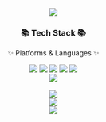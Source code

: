 <div align=center>
	<img src="https://capsule-render.vercel.app/api?type=rect&color=gradient&text=%20%20MINJE%20%20&fontAlign=30&fontSize=30&textBg=true&desc=Welcome%20to%20my%20github&descAlign=60&descAlignY=50"/>
</div>
<div align=center>
	<h3>📚 Tech Stack 📚</h3>
	<p>✨ Platforms & Languages ✨</p>
</div>
<div align="center">
	<img src="https://img.shields.io/badge/Java-007396?style=flat&logo=Conda-Forge&logoColor=white" />
	<img src="https://img.shields.io/badge/HTML5-E34F26?style=flat&logo=HTML5&logoColor=white" />
	<img src="https://img.shields.io/badge/CSS3-1572B6?style=flat&logo=CSS3&logoColor=white" />
	<img src="https://img.shields.io/badge/JavaScript-F7DF1E?style=flat&logo=JavaScript&logoColor=white" />
	<img src="https://img.shields.io/badge/Spring-6DB33F?style=flat&logo=Spring&logoColor=white" />
	<br>
	<img src="https://img.shields.io/badge/python-3776AB?style=flat&logo=Python&logoColor=white" />

</div>

<br>

<div align=center>
  	<img src="http://mazassumnida.wtf/api/generate_badge?boj=alswp006)](https://solved.ac/alswp006)"/>
</div>

<div align=center>
  	<img src="https://github-readme-stats.vercel.app/api?username=alswp006&show_icons=true&theme=radical"/>
</div>

<div align=center>
  	<img src="(https://github-readme-stats.vercel.app/api/top-langs/?username=alswp006&layout=compact)](https://github.com/alswp006/github-readme-stats)"/>
</div>
